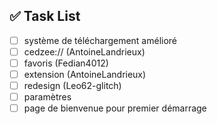 ## ✅ Task List

- [ ] système de téléchargement amélioré 
- [ ] cedzee:// (AntoineLandrieux)
- [ ] favoris (Fedian4012)
- [ ] extension (AntoineLandrieux)
- [ ] redesign (Leo62-glitch)
- [ ] paramètres
- [ ] page de bienvenue pour premier démarrage 
